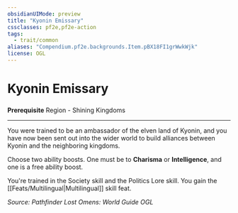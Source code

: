 ```yaml
---
obsidianUIMode: preview
title: "Kyonin Emissary"
cssclasses: pf2e,pf2e-action
tags:
  - trait/common
aliases: "Compendium.pf2e.backgrounds.Item.pBX18FI1grWwkWjk"
license: OGL
---
```

# Kyonin Emissary

### 






**Prerequisite** Region - Shining Kingdoms

* * *

You were trained to be an ambassador of the elven land of Kyonin, and you have now been sent out into the wider world to build alliances between Kyonin and the neighboring kingdoms.

Choose two ability boosts. One must be to **Charisma** or **Intelligence**, and one is a free ability boost.

You're trained in the Society skill and the Politics Lore skill. You gain the [[Feats/Multilingual|Multilingual]] skill feat.

*Source: Pathfinder Lost Omens: World Guide*
*OGL*